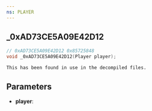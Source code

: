 ```yaml
---
ns: PLAYER
---
```

## _0xAD73CE5A09E42D12

```c
// 0xAD73CE5A09E42D12 0x85725848
void _0xAD73CE5A09E42D12(Player player);
```

```
This has been found in use in the decompiled files.  
```

## Parameters
* **player**: 

